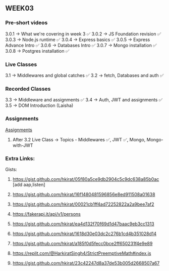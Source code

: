 ## WEEK03

### Pre-short videos
3.0.1 -> What we're covering in week 3 ✅
3.0.2 -> JS Foundation revision ✅
3.0.3 -> Node.js runtime ✅
3.0.4 -> Express basics ✅
3.0.5 -> Express Advance Intro ✅
3.0.6 -> Databases Intro ✅
3.0.7 -> Mongo installation ✅
3.0.8 -> Postgres installation ✅


### Live Classes
3.1 -> Middlewares and global catches ✅
3.2 -> fetch, Databases and auth ✅

### Recorded Classes
3.3 -> Middleware and assignments ✅
3.4 -> Auth, JWT and assignments ✅
3.5 -> DOM Introduction (Laisha)


### Assignments
[Assignments](https://github.com/100xdevs-cohort-2/assignments)
1. After 3.2 Live Class -> 
Topics - Middlewares ✅, JWT ✅, Mongo, Mongo-with-JWT


### Extra Links:
Gists:

1.    https://gist.github.com/hkirat/05f80a5ce9db2904c5c9dc638a85b0ac [add aap,listen]
2.    https://gist.github.com/hkirat/16f1480481596856e8ed911508a01638
3.    https://gist.github.com/hkirat/00021cb1ff4ad72252822a2a9bee7af2


4.    https://fakerapi.it/api/v1/persons
5.    https://gist.github.com/hkirat/ea4d132f70f69d1d47baac9eb3cc1313
6.    https://gist.github.com/hkirat/1618d30e03dc2c276b1cd4b351028d14
7.    https://gist.github.com/hkirat/a185f0d5fecc0bce2ff650231f4e9e89
8.    https://replit.com/@HarkiratSingh4/StrictPreemptiveMath#index.js
9.    https://gist.github.com/hkirat/23c42247d8a37de53b005d2668507a67